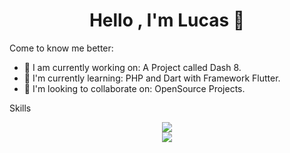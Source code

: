 <h1 align="center">Hello , I'm Lucas 👋</h1>

Come to know me better:

- 🔭 I am currently working on: A Project called Dash 8.
- 🌱 I'm currently learning: PHP and Dart with Framework Flutter.
- 👯 I'm looking to collaborate on: OpenSource Projects.

Skills

<p align="center">
<img src="https://github-readme-stats.vercel.app/api?username=luc4sd3v&show_icons=true">
<br />
<img src="https://github-readme-stats.vercel.app/api/top-langs/?username=luc4sd3v&langs_count=999">
</p>
